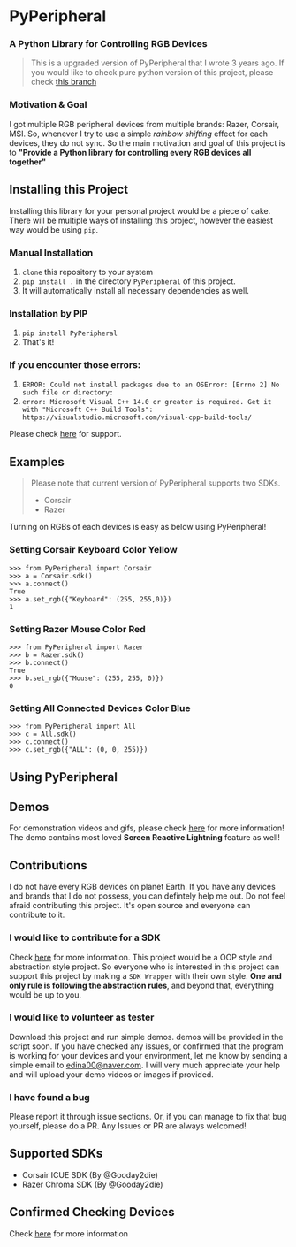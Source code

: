 # PyPeripheral
### A Python Library for Controlling RGB Devices  
>This is a upgraded version of PyPeripheral that I wrote 3 years ago. If you would like to check pure python version of this project, please check [this branch](https://github.com/gooday2die/PyPeripheral/tree/OOP_Version)
  
### Motivation & Goal  
I got multiple RGB peripheral devices from multiple brands: Razer, Corsair, MSI. So, whenever I try to use a simple *rainbow shifting* effect for each devices, they do not sync. So the main motivation and goal of this project is to **"Provide a Python library for controlling every RGB devices all together"**   

## Installing this Project  
Installing this library for your personal project would be a piece of cake. There will be multiple ways of installing this project, however the easiest way would be using `pip`. 
  
  ### Manual Installation
 1. `clone` this repository to your system  
 2. `pip install .` in the directory `PyPeripheral` of this project.  
 3. It will automatically install all necessary dependencies as well.  
  
  ### Installation by PIP
  1. `pip install PyPeripheral`
  2. That's it!

### If you encounter those errors:
1. `ERROR: Could not install packages due to an OSError: [Errno 2] No such file or directory:`
2. `error: Microsoft Visual C++ 14.0 or greater is required. Get it with "Microsoft C++ Build Tools": https://visualstudio.microsoft.com/visual-cpp-build-tools/`
 
Please check [here](https://github.com/gooday2die/PyPeripheral/blob/cython/github/KnownIssues.md) for support. 

## Examples
> Please note that current version of PyPeripheral supports two SDKs.
> - Corsair
> - Razer

Turning on RGBs of each devices is easy as below using PyPeripheral!
### Setting Corsair Keyboard Color Yellow
```
>>> from PyPeripheral import Corsair
>>> a = Corsair.sdk()
>>> a.connect()
True
>>> a.set_rgb({"Keyboard": (255, 255,0)})
1
```
### Setting Razer Mouse Color Red
```
>>> from PyPeripheral import Razer
>>> b = Razer.sdk()
>>> b.connect()
True
>>> b.set_rgb({"Mouse": (255, 255, 0)})
0
```
### Setting All Connected Devices Color Blue
```
>>> from PyPeripheral import All
>>> c = All.sdk()
>>> c.connect()
>>> c.set_rgb({"ALL": (0, 0, 255)})
```

## Using PyPeripheral



## Demos
For demonstration videos and gifs, please check [here](https://github.com/gooday2die/PyPeripheral/tree/Cython/Demos) for more information! The demo contains most loved **Screen Reactive Lightning** feature as well!
## Contributions  
I do not have every RGB devices on planet Earth. If you have any devices and brands that I do not possess, you can defintely help me out. Do not feel afraid contributing this project. It's open source and everyone can contribute to it.   
  
### I would like to contribute for a SDK  
Check [here](https://github.com/gooday2die/PyPeripheral/tree/Cython/PyPeripheral/AbstractSDK) for more information. This project would be a OOP style and abstraction style project. So everyone who is interested in this project can support this project by making a `SDK Wrapper` with their own style. **One and only rule is following the abstraction rules**, and beyond that, everything would be up to you. 
  
### I would like to volunteer as tester  
Download this project and run simple demos. demos will be provided in the script soon. If you have checked any issues, or confirmed that the program is working for your devices and your environment, let me know by sending a simple email to edina00@naver.com. I will very much appreciate your help and will upload your demo videos or images if provided.  
### I have found a bug  
Please report it through issue sections. Or, if you can manage to fix that bug yourself, please do a PR. Any Issues or PR are always welcomed!

## Supported SDKs

- Corsair ICUE SDK (By @Gooday2die)
- Razer Chroma SDK (By @Gooday2die)

## Confirmed Checking Devices
Check [here](https://github.com/gooday2die/PyPeripheral/blob/cython/github/WorkingDevices.md) for more information

